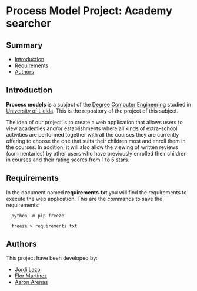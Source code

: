 # Process Model Project: Academy searcher
## Summary
  - [Introduction](#introduction)
  - [Requirements](#requirements)
  - [Authors](#authors)
## Introduction
**Process models** is a subject of the [Degree Computer Engineering](http://www.grauinformatica.udl.cat/en) studied in [University of Lleida](http://www.udl.es/ca/).
This is the repository of the project of this subject.

The idea of our project is to create a web application that allows users to view academies and/or establishments where all kinds of extra-school activities are performed together with all the courses they are currently offering to choose the one that suits their children most and enroll them in the courses. In addition, it will also allow the viewing of written reviews (commentaries) by other users who have previously enrolled their children in courses and their rating scores from 1 to 5 stars.

## Requirements
In the document named **requirements.txt** you will find the requirements to execute the web application.
This are the commands to save the requirements:
```
  python -m pip freeze
``` 
```
  freeze > requirements.txt
```
## Authors
This project have been developed by:
- [Jordi Lazo](https://github.com/JordiLazo)
- [Flor Martinez](https://github.com/flormartinezm)
- [Aaron Arenas](https://github.com/aaron-at97)
